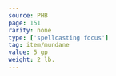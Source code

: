 ```yaml
---
source: PHB
page: 151
rarity: none
type: ['spellcasting focus']
tag: item/mundane
value: 5 gp
weight: 2 lb.
---
```


